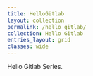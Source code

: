 ```yaml
---
title: HelloGitlab
layout: collection
permalink: /hello_gitlab/
collection: Hello Gitlab
entries_layout: grid
classes: wide
---
```


Hello Gitlab Series.
